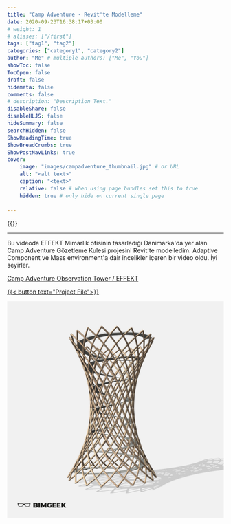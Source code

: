 ```yaml
---
title: "Camp Adventure - Revit'te Modelleme"
date: 2020-09-23T16:38:17+03:00
# weight: 1
# aliases: ["/first"]
tags: ["tag1", "tag2"]
categories: ["category1", "category2"]
author: "Me" # multiple authors: ["Me", "You"]
showToc: false
TocOpen: false
draft: false
hidemeta: false
comments: false
# description: "Description Text."
disableShare: false
disableHLJS: false
hideSummary: false
searchHidden: false
ShowReadingTime: true
ShowBreadCrumbs: true
ShowPostNavLinks: true
cover:
    image: "images/campadventure_thumbnail.jpg" # or URL
    alt: "<alt text>"
    caption: "<text>"
    relative: false # when using page bundles set this to true
    hidden: true # only hide on current single page

---
```


{{<youtube Sd9HEKTmhTI>}}

---
Bu videoda EFFEKT Mimarlık ofisinin tasarladığı Danimarka'da yer alan Camp Adventure Gözetleme Kulesi projesini Revit'te modelledim. Adaptive Component ve Mass environment'a dair incelikler içeren bir video oldu. İyi seyirler.

[Camp Adventure Observation Tower / EFFEKT](https://www.archdaily.com/914486/camp-adventure-observation-tower-effekt?ad_source=search&ad_medium=search_result_all)

<a href="files/Project_Camp Adventure.rvt" download>
    {{< button text="Project File">}}
</a>

![](images/campadventure_postcopy.jpg)